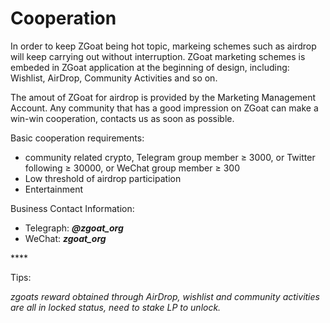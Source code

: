 # Cooperation

In order to keep ZGoat being hot topic, markeing schemes such as airdrop will keep carrying out without interruption. ZGoat marketing schemes is embeded in ZGoat application at the beginning of design, including: Wishlist, AirDrop, Community Activities and so on. 

The amout of ZGoat for airdrop is provided by the Marketing Management Account. Any community that has a good impression on ZGoat can make a win-win cooperation, contacts us as soon as possible.

Basic cooperation requirements:

* community related crypto, Telegram group member ≥ 3000, or Twitter following ≥ 30000, or WeChat group member ≥ 300
* Low threshold of airdrop participation
* Entertainment

Business Contact Information:

* Telegraph: _**@zgoat\_org**_
* WeChat: _**zgoat\_org**_

\*\*\*\*

Tips: 

_zgoats reward obtained through AirDrop, wishlist and community activities are all in locked status, need to stake LP to unlock._

